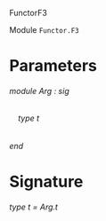 FunctorF3

Module  `` Functor.F3 `` 


# Parameters

###### module Arg : sig

######     type t


###### end


# Signature

###### type t = Arg.t

